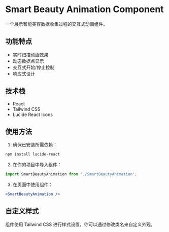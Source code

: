 # Smart Beauty Animation Component

一个展示智能美容数据收集过程的交互式动画组件。

## 功能特点

- 实时扫描动画效果
- 动态数据点显示
- 交互式开始/停止控制
- 响应式设计

## 技术栈

- React
- Tailwind CSS
- Lucide React Icons

## 使用方法

1. 确保已安装所需依赖：
```bash
npm install lucide-react
```

2. 在你的项目中导入组件：
```jsx
import SmartBeautyAnimation from './SmartBeautyAnimation';
```

3. 在页面中使用组件：
```jsx
<SmartBeautyAnimation />
```

## 自定义样式

组件使用 Tailwind CSS 进行样式设置，你可以通过修改类名来自定义外观。